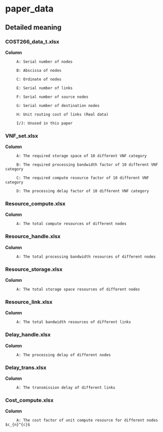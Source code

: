 # paper_data

## Detailed meaning

### COST266_data_t.xlsx
**Column**  

         A: Serial number of nodes  

         B: Abscissa of nodes  
        
         C: Ordinate of nodes
        
         E: Serial number of links
        
         F: Serial number of source nodes
        
         G: Serial number of destination nodes
        
         H: Unit routing cost of links (Real data)
        
         I/J: Unused in this paper
        
### VNF_set.xlsx
**Column**  

         A: The required storage space of 10 different VNF category

         B: The required processing bandwidth factor of 10 different VNF category  
        
         C: The required compute resource factor of 10 different VNF category  
        
         D: The processing delay factor of 10 different VNF category

### Resource_compute.xlsx
**Column**  

         A: The total compute resources of different nodes
           
### Resource_handle.xlsx
**Column**  

         A: The total processing bandwidth resources of different nodes
         
 ### Resource_storage.xlsx
**Column**  

         A: The total storage space resources of different nodes        
         
### Resource_link.xlsx
**Column**  

         A: The total bandwidth resources of different links   
         
 ### Delay_handle.xlsx
**Column**  

         A: The processing delay of different nodes           
   
### Delay_trans.xlsx
**Column**  

         A: The transmission delay of different links          
         
### Cost_compute.xlsx
**Column**  

         A: The cost factor of unit compute resource for different nodes $c_{n}^{c}$  
         
         
         

       
